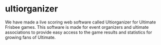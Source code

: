 ultiorganizer
=============

 We have made a live scoring web software called Ultiorganizer for Ultimate Frisbee games. This software is made for event organizers and ultimate associations to provide easy access to the game results and statistics for growing fans of Ultimate. 
